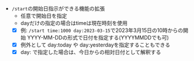 - `/start`の開始日指示ができる機能の拡張
  - 任意で開始日を指定
  - dayだけの指定の場合はtimeは現在時刻を使用
  - [x] 例: `/start time:1000 day:2023-03-15`で2023年3月15日の10時からの開始 YYYY-MM-DDの形式で日付を指定する(YYYYMMDDでも可)
  - [x] 例外として day:today や day:yesterdayを指定することもできる
  - [x] day:<number> で指定した場合は、今日からの相対日付として解釈する
